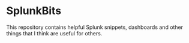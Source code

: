 # SplunkBits

This repository contains helpful Splunk snippets, dashboards and other things that I think are useful for others. 

